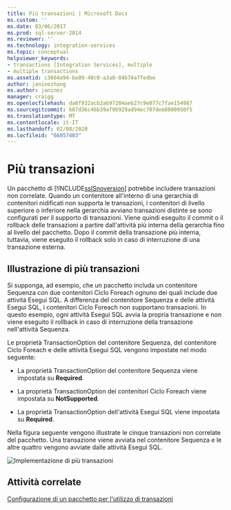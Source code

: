 ```yaml
---
title: Più transazioni | Microsoft Docs
ms.custom: ''
ms.date: 03/06/2017
ms.prod: sql-server-2014
ms.reviewer: ''
ms.technology: integration-services
ms.topic: conceptual
helpviewer_keywords:
- transactions [Integration Services], multiple
- multiple transactions
ms.assetid: c3664a94-be89-40c0-a3a0-84b74a7fedbe
author: janinezhang
ms.author: janinez
manager: craigg
ms.openlocfilehash: da0f932acb2ab97204aeb27c9e077c7fae154987
ms.sourcegitcommit: b87d36c46b39af8b929ad94ec707dee8800950f5
ms.translationtype: MT
ms.contentlocale: it-IT
ms.lasthandoff: 02/08/2020
ms.locfileid: "66057403"
---
```

# <a name="multiple-transactions"></a>Più transazioni
  Un pacchetto di [!INCLUDE[ssISnoversion](../includes/ssisnoversion-md.md)] potrebbe includere transazioni non correlate. Quando un contenitore all'interno di una gerarchia di contenitori nidificati non supporta le transazioni, i contenitori di livello superiore o inferiore nella gerarchia avviano transazioni distinte se sono configurati per il supporto di transazioni. Viene quindi eseguito il commit o il rollback delle transazioni a partire dall'attività più interna della gerarchia fino al livello del pacchetto. Dopo il commit della transazione più interna, tuttavia, viene eseguito il rollback solo in caso di interruzione di una transazione esterna.  
  
## <a name="illustration-of-multiple-transactions"></a>Illustrazione di più transazioni  
 Si supponga, ad esempio, che un pacchetto includa un contenitore Sequenza con due contenitori Ciclo Foreach ognuno dei quali include due attività Esegui SQL. A differenza del contenitore Sequenza e delle attività Esegui SQL, i contenitori Ciclo Foreach non supportano transazioni. In questo esempio, ogni attività Esegui SQL avvia la propria transazione e non viene eseguito il rollback in caso di interruzione della transazione nell'attività Sequenza.  
  
 Le proprietà TransactionOption del contenitore Sequenza, del contenitore Ciclo Foreach e delle attività Esegui SQL vengono impostate nel modo seguente:  
  
-   La proprietà TransactionOption del contenitore Sequenza viene impostata su **Required**.  
  
-   La proprietà TransactionOption dei contenitori Ciclo Foreach viene impostata su **NotSupported**.  
  
-   La proprietà TransactionOption dell'attività Esegui SQL viene impostata su **Required**.  
  
 Nella figura seguente vengono illustrate le cinque transazioni non correlate del pacchetto. Una transazione viene avviata nel contenitore Sequenza e le altre quattro vengono avviate dalle attività Esegui SQL.  
  
 ![Implementazione di più transazioni](media/mw-dts-trans2.gif "Implementazione di più transazioni")  
  
## <a name="related-tasks"></a>Attività correlate  
 [Configurazione di un pacchetto per l'utilizzo di transazioni](../relational-databases/native-client-ole-db-transactions/transactions.md)  
  
  
